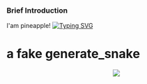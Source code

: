 ### Brief Introduction
I'am pineapple!
<a href="https://git.io/typing-svg"><img src="https://readme-typing-svg.herokuapp.com?font=Noto+Sans+Japanese&weight=600&size=33&duration=1500&pause=500&color=4280FFC4&multiline=true&width=1800&height=370&lines=I+am+a+sophomore+student+currently+studying+artificial+intelligence.+;I+am+also+learning+about+web+development+and+software+development.;Please+feel+free+to+give+me+guidance+and+advice.;+;%E7%A7%81%E3%81%AF2%E5%B9%B4%E7%94%9F%E3%81%AE%E5%AD%A6%E7%94%9F%E3%81%A7%E3%80%81%E7%8F%BE%E5%9C%A8%E4%BA%BA%E5%B7%A5%E7%9F%A5%E8%83%BD%E3%82%92%E5%AD%A6%E3%82%93%E3%81%A7%E3%81%84%E3%81%BE%E3%81%99;%E5%90%8C%E6%99%82%E3%81%AB%E3%80%81%E3%82%A6%E3%82%A7%E3%83%96%E9%96%8B%E7%99%BA%E3%81%A8%E3%82%BD%E3%83%95%E3%83%88%E3%82%A6%E3%82%A7%E3%82%A2%E9%96%8B%E7%99%BA%E3%81%AB%E3%82%82%E9%96%A2%E5%BF%83%E3%81%8C%E3%81%82%E3%82%8A%E3%81%BE%E3%81%99%E3%80%82;%E3%81%A9%E3%81%86%E3%81%9E%E3%82%88%E3%82%8D%E3%81%97%E3%81%8F%E3%81%8A%E9%A1%98%E3%81%84%E3%81%97%E3%81%BE%E3%81%99%E3%80%82;+++++++++++++++++++++++++++++++++++++++++++++++;++++++++++++++++++++++++++++++++++++++++++++++++" alt="Typing SVG" /></a>

# a fake generate_snake

<div align="center"><img src="https://cdn.jsdelivr.net/gh/Achuan-2/Achuan-2/assets/github-contribution-grid-snake.svg" ></div>


<!--
**Bigpineapple1024/Bigpineapple1024** is a ✨ _special_ ✨ repository because its `README.md` (this file) appears on your GitHub profile.

Here are some ideas to get you started:

- 🔭 I’m currently working on save the world!
- 🌱 I’m currently learning 
- 👯 I’m looking to collaborate on ...
- 🤔 I’m looking for help with ...
- 💬 Ask me about ...
- 📫 How to reach me: ...
- 😄 Pronouns: ...
- ⚡ Fun fact: ...
-->
